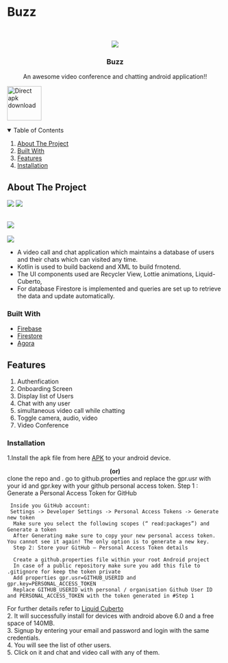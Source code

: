 # Buzz







<!-- PROJECT LOGO -->
<br />
<p align="center">
  
   <img src=https://github.com/Pranjal9999999/Buzz/blob/master/app/src/main/res/drawable/video_app_icon.png>

  <h3 align="center">Buzz</h3>

  <p align="center">
    An awesome video conference and chatting android application!!
    
  </p>
</p>

[<img src="https://raw.githubusercontent.com/k0shk0sh/FastHub/development/.github/assets/direct-apk-download.png"
      alt="Direct apk download"
      height="80">](https://github.com/Pranjal9999999/Buzz/releases/download/v1.0-alpha/final-apk.apk)

<!-- TABLE OF CONTENTS -->
<details open="open">
  <summary>Table of Contents</summary>
  <ol>
    <li><a href="#about-the-project">About The Project</a></li>
      <li><a href="#built-with">Built With</a></li>
       <li><a href="#features">Features</a></li>
         <li><a href="#installation">Installation</a></li>
      </ol>
</details>



<!-- ABOUT THE PROJECT -->
## About The Project
<p>
<img src="https://github.com/Pranjal9999999/Buzz/blob/master/Android%20Emulator%20-%20Pixel_3a_API_29_5554%2012-07-2021%2021_16_49.png">
   <img src="https://github.com/Pranjal9999999/Buzz/blob/master/Android%20Emulator%20-%20Pixel_3a_API_29_5554%2012-07-2021%2021_20_23.png"><br><br>

<img src="https://github.com/Pranjal9999999/Buzz/blob/master/Android%20Emulator%20-%20Pixel_3a_API_29_5554%2012-07-2021%2021_17_19.png"><br><br>
<img src="https://github.com/Pranjal9999999/Buzz/blob/master/Android%20Emulator%20-%20Pixel_3a_API_29_5554%2012-07-2021%2021_18_31.png"></p>


* A video call and chat application which maintains a database of users and their chats which can visited any time.
* Kotlin is used to build backend and XML to build frnotend.
* The UI components used are Recycler View, Lottie animations, Liquid-Cuberto, 
* For database Firestore is implemented and queries are set up to retrieve the data and update automatically.




### Built With


* [Firebase](https://firebase.google.com/)
* [Firestore](https://firebase.google.com/products/firestore)
* [Agora](https://agoraio-community.github.io/AgoraWebSDK-NG/docs/en/basic_call)



<!-- GETTING STARTED -->
## Features
<ol>
  <li>Authenfication</li>
  <li>Onboarding Screen</li>
  <li>Display list of Users</li>
  <li>Chat with any user</li>
  <li>simultaneous video call while chatting</li>
  <li>Toggle camera, audio, video</li>
  <li>Video Conference</li>
  </ol>
  






### Installation

1.Install the apk file from here <a href="https://github.com/Pranjal9999999/Buzz/releases/download/v1.0-alpha/final-apk.apk"> APK</a> to your android device.</a>
             <center> <b>(or)</b> </center>
  clone the repo and . go to github.properties and replace the gpr.usr with your id and gpr.key with your github personal access token.
      Step 1 : Generate a Personal Access Token for GitHub

     Inside you GitHub account:
     Settings -> Developer Settings -> Personal Access Tokens -> Generate new token
      Make sure you select the following scopes (“ read:packages”) and Generate a token
      After Generating make sure to copy your new personal access token. You cannot see it again! The only option is to generate a new key.
      Step 2: Store your GitHub — Personal Access Token details

      Create a github.properties file within your root Android project
      In case of a public repository make sure you add this file to .gitignore for keep the token private
      Add properties gpr.usr=GITHUB_USERID and gpr.key=PERSONAL_ACCESS_TOKEN
      Replace GITHUB_USERID with personal / organisation Github User ID and PERSONAL_ACCESS_TOKEN with the token generated in #Step 1
 For further details refer to <a href="https://github.com/Cuberto/liquid-swipe-android"> Liquid Cuberto</a><br>
2. It will successfully install for devices with android above 6.0 and a free space of 140MB.<br>
3. Signup by entering your email and password and login with the same credentials.<br>
4. You will see the list of other users.<br>
5. Click on it and chat and video call with any of them.<br>













